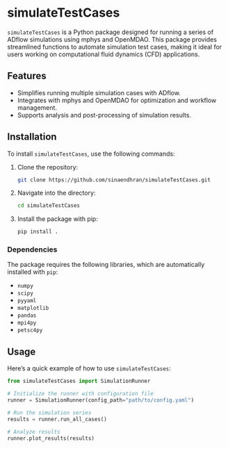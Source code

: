 # simulateTestCases

`simulateTestCases` is a Python package designed for running a series of ADflow simulations using mphys and OpenMDAO. This package provides streamlined functions to automate simulation test cases, making it ideal for users working on computational fluid dynamics (CFD) applications.

## Features

- Simplifies running multiple simulation cases with ADflow.
- Integrates with mphys and OpenMDAO for optimization and workflow management.
- Supports analysis and post-processing of simulation results.

## Installation

To install `simulateTestCases`, use the following commands:

1. Clone the repository:

    ```bash
    git clone https://github.com/sinaendhran/simulateTestCases.git
    ```

2. Navigate into the directory:

    ```bash
    cd simulateTestCases
    ```

3. Install the package with pip:

    ```bash
    pip install .
    ```

### Dependencies

The package requires the following libraries, which are automatically installed with `pip`:

- `numpy`
- `scipy`
- `pyyaml`
- `matplotlib`
- `pandas`
- `mpi4py`
- `petsc4py`

## Usage

Here’s a quick example of how to use `simulateTestCases`:

```python
from simulateTestCases import SimulationRunner

# Initialize the runner with configuration file
runner = SimulationRunner(config_path="path/to/config.yaml")

# Run the simulation series
results = runner.run_all_cases()

# Analyze results
runner.plot_results(results)

